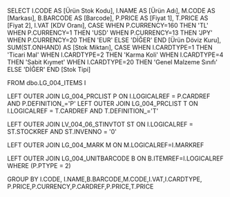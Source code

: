 
SELECT
I.CODE AS [Ürün Stok Kodu], 
I.NAME AS [Ürün Adı], 
M.CODE AS [Markası],
B.BARCODE AS [Barcode],
P.PRICE AS [Fiyat 1],
T.PRICE AS [Fiyat 2],
I.VAT [KDV Oranı],
CASE WHEN 
P.CURRENCY=160 THEN 'TL' WHEN 
P.CURRENCY=1 THEN 'USD' WHEN 
P.CURRENCY=13 THEN 'JPY' WHEN 
P.CURRENCY=20 THEN 'EUR'  ELSE 'DİĞER' END [Ürün Döviz Kuru],
SUM(ST.ONHAND) AS [Stok Miktarı], 
CASE WHEN 
I.CARDTYPE=1 THEN 'Ticari Mal' WHEN 
I.CARDTYPE=2 THEN 'Karma Koli' WHEN 
I.CARDTYPE=4 THEN 'Sabit Kıymet' WHEN 
I.CARDTYPE=20 THEN 'Genel Malzeme Sınıfı' ELSE 'DİĞER' END [Stok Tipi]

FROM dbo.LG_004_ITEMS I

LEFT OUTER JOIN LG_004_PRCLIST P ON I.LOGICALREF = P.CARDREF AND P.DEFINITION_='P'
LEFT OUTER JOIN LG_004_PRCLIST T ON I.LOGICALREF = T.CARDREF AND T.DEFINITION_='T'

LEFT OUTER JOIN LV_004_06_STINVTOT ST ON I.LOGICALREF = ST.STOCKREF AND ST.INVENNO = '0'

LEFT OUTER JOIN LG_004_MARK M ON M.LOGICALREF=I.MARKREF

LEFT OUTER JOIN LG_004_UNITBARCODE B ON B.ITEMREF=I.LOGICALREF WHERE  (P.PTYPE = 2)

GROUP BY I.CODE, I.NAME,B.BARCODE,M.CODE,I.VAT,I.CARDTYPE, P.PRICE,P.CURRENCY,P.CARDREF,P.PRICE,T.PRICE
